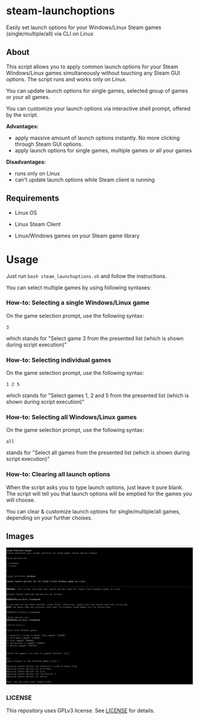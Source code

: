 # steam-launchoptions

Easily set launch options for your Windows/Linux Steam games (single/multiple/all) via CLI on Linux

## About

This script allows you to apply common launch options for your Steam Windows/Linux games simultaneously without touching any Steam GUI options. The script runs and works only on Linux.

You can update launch options for single games, selected group of games or your all games.

You can customize your launch options via interactive shell prompt, offered by the script.

**Advantages:**
- apply massive amount of launch options instantly. No more clicking through Steam GUI options.
- apply launch options for single games, multiple games or all your games

**Disadvantages:**
- runs only on Linux
- can't update launch options while Steam client is running

## Requirements

- Linux OS

- Linux Steam Client

- Linux/Windows games on your Steam game library

# Usage

Just run `bash steam_launchoptions.sh` and follow the instructions.

You can select multiple games by using following syntaxes:

### How-to: Selecting a single Windows/Linux game

On the game selection prompt, use the following syntax:

```
3
```

which stands for "Select game 3 from the presented list (which is shown during script execution)"

### How-to: Selecting individual games

On the game selection prompt, use the following syntax:

```
1 2 5
```

which stands for "Select games 1, 2 and 5 from the presented list (which is shown during script execution)"

### How-to: Selecting all Windows/Linux games

On the game selection prompt, use the following syntax:

```
all
```

stands for "Select all games from the presented list (which is shown during script execution)"

### How-to: Clearing all launch options

When the script asks you to type launch options, just leave it pure blank. The script will tell you that launch options will be emptied for the games you will choose.

You can clear & customize launch options for single/multiple/all games, depending on your further choises.

## Images

![](images/samplerun.png)

### LICENSE

This repository uses GPLv3 license. See [LICENSE](LICENSE) for details.

